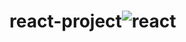 # react-project![react](https://user-images.githubusercontent.com/94187735/213716197-205c1fd4-6b8a-4e96-9cb4-9a9e19fade55.gif)
